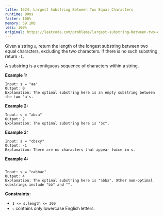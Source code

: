 ```yaml
---
title: 1624. Largest Substring Between Two Equal Characters
runtime: 80ms
faster: 100%
memory: 39.1MB
less: 100%
original: https://leetcode.com/problems/largest-substring-between-two-equal-characters/
---
```


Given a string `s`, return the length of the longest substring between two equal characters, excluding the two characters. If there is no such substring return `-1`.

A substring is a contiguous sequence of characters within a string.

**Example 1:**

```
Input: s = "aa"
Output: 0
Explanation: The optimal substring here is an empty substring between the two 'a's.
```

**Example 2:**

```
Input: s = "abca"
Output: 2
Explanation: The optimal substring here is "bc".
```

**Example 3:**

```
Input: s = "cbzxy"
Output: -1
Explanation: There are no characters that appear twice in s.
```

**Example 4:**

```

Input: s = "cabbac"
Output: 4
Explanation: The optimal substring here is "abba". Other non-optimal substrings include "bb" and "".
```

**Constraints:**

- `1 <= s.length <= 300`
- `s` contains only lowercase English letters.

